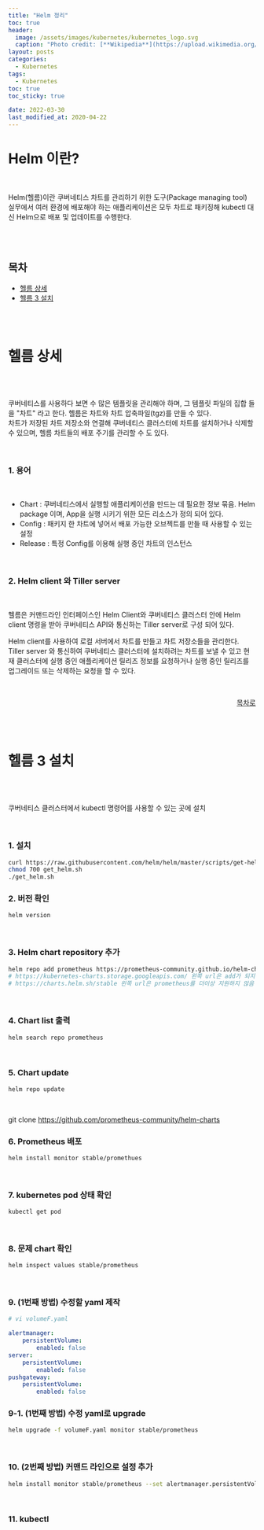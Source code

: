 ```yaml
---
title: "Helm 정리"
toc: true
header:
  image: /assets/images/kubernetes/kubernetes_logo.svg
  caption: "Photo credit: [**Wikipedia**](https://upload.wikimedia.org/wikipedia/commons/3/39/Kubernetes_logo_without_workmark.svg)"
layout: posts
categories:
  - Kubernetes
tags:
  - Kubernetes
toc: true
toc_sticky: true

date: 2022-03-30
last_modified_at: 2020-04-22
---
```


<a id="home1"></a>

# Helm 이란?

<br>

Helm(헬름)이란 쿠버네티스 차트를 관리하기 위한 도구(Package managing tool) <br>
실무에서 여러 환경에 배포해야 하는 애플리케이션은 모두 차트로 패키징해 kubectl 대신 Helm으로 배포 및 업데이트를 수행한다.

<br><br>

## 목차

- [헬름 상세](#1)
- [헬름 3 설치](#2)

<br><br>
<a id="1"></a> 

# 헬름 상세

<br><br>

쿠버네티스를 사용하다 보면 수 많은 템플릿을 관리해야 하며, 그 템플릿 파일의 집합 들을 "차트" 라고 한다.
헬름은 차트와 차트 압축파일(tgz)를 만들 수 있다. <br>
차트가 저장된 차트 저장소와 연결해 쿠버네티스 클러스터에 차트를 설치하거나 삭제할 수 있으며, 헬름 차트들의 배포 주기를 관리할 수 도 있다.

<br>

### 1. 용어

<br>

 * Chart : 쿠버네티스에서 실행할 애플리케이션을 만드는 데 필요한 정보 묶음. Helm package 이며, App을 실행 시키기 위한 모든 리소스가 정의 되어 있다.
 * Config : 패키지 한 차트에 넣어서 배포 가능한 오브젝트를 만들 때 사용할 수 있는 설정
 * Release : 특정 Config를 이용해 실행 중인 차트의 인스턴스

<br>

### 2. Helm client 와 Tiller server

<br>

헬름은 커맨드라인 인터페이스인 Helm Client와 쿠버네티스 클러스터 안에 Helm client 명령을 받아 쿠버네티스 API와 통신하는 Tiller server로 구성 되어 있다.

Helm client를 사용하여 로컬 서버에서 차트를 만들고 차트 저장소들을 관리한다. Tiller server 와 통신하여 쿠버네티스 클러스터에 설치하려는 차트를 보낼 수 있고 현재 클러스터에 실행 중인 애플리케이션 릴리즈 정보를 요청하거나 실행 중인 릴리즈를 업그레이드 또는 삭제하는 요청을 할 수 있다.

<br>
<div align="right"> 

[목차로](#home1) 
</div><br><br>

<a id="2"></a> 

# 헬름 3 설치

<br><br>

쿠버네티스 클러스터에서 kubectl 명령어를 사용할 수 있는 곳에 설치

<br>

### 1. 설치

```bash
curl https://raw.githubusercontent.com/helm/helm/master/scripts/get-helm-3 > get_helm.sh
chmod 700 get_helm.sh
./get_helm.sh
```

### 2. 버전 확인

```bash
helm version
```

<br>

### 3. Helm chart repository 추가

```bash
helm repo add prometheus https://prometheus-community.github.io/helm-charts
# https://kubernetes-charts.storage.googleapis.com/ 왼쪽 url은 add가 되지 않음
# https://charts.helm.sh/stable 왼쪽 url은 prometheus를 더이상 지원하지 않음
```

<br>

### 4. Chart list 출력

```bash
helm search repo prometheus
```

<br>

### 5. Chart update
```bash
helm repo update
```

<br>


git clone https://github.com/prometheus-community/helm-charts
### 6. Prometheus 배포
```bash
helm install monitor stable/promethues
```

<br>

### 7. kubernetes pod 상태 확인
```bash
kubectl get pod
```

<br>

### 8. 문제 chart 확인
```bash
helm inspect values stable/prometheus
```

<br>

### 9. (1번째 방법) 수정할 yaml 제작

``` yaml
# vi volumeF.yaml

alertmanager:
    persistentVolume:
        enabled: false
server:  
    persistentVolume:
        enabled: false
pushgateway: 
    persistentVolume:
        enabled: false
```

### 9-1. (1번째 방법) 수정 yaml로 upgrade
```bash
helm upgrade -f volumeF.yaml monitor stable/prometheus
```

<br>

### 10. (2번째 방법) 커맨드 라인으로 설정 추가
```bash
helm install monitor stable/prometheus --set alertmanager.persistentVolume.enabled=false --set server.persistentVolume.enabled=false --set pushgateway.persistentVolume.enabled=false 
```

<br>

### 11. kubectl